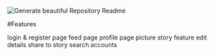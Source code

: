 ![Generate beautiful Repository Readme](https://wallpapers.com/images/featured-full/instagram-black-background-zqziwb8f1npobi06.jpg)

#Features

login & register page
feed page
profile page
picture
story feature
edit details
share to story
search accounts